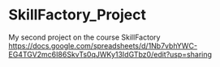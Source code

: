 # SkillFactory_Project
My second project on the course SkillFactory
https://docs.google.com/spreadsheets/d/1Nb7vbhYWC-EG4TGV2mc6I86SkvTs0qJWKy13IdGTbz0/edit?usp=sharing
